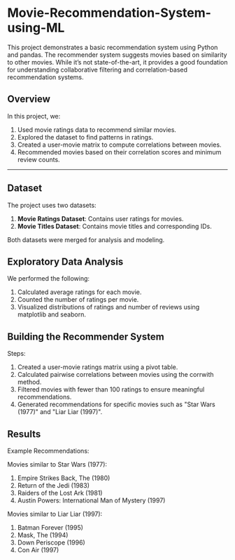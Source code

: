# Movie-Recommendation-System-using-ML

This project demonstrates a basic recommendation system using Python and pandas. The recommender system suggests movies based on similarity to other movies. While it’s not state-of-the-art, it provides a good foundation for understanding collaborative filtering and correlation-based recommendation systems.


## Overview  
In this project, we:  
1. Used movie ratings data to recommend similar movies.  
2. Explored the dataset to find patterns in ratings.  
3. Created a user-movie matrix to compute correlations between movies.  
4. Recommended movies based on their correlation scores and minimum review counts.

---

## Dataset  
The project uses two datasets:  
1. **Movie Ratings Dataset**: Contains user ratings for movies.  
2. **Movie Titles Dataset**: Contains movie titles and corresponding IDs.  

Both datasets were merged for analysis and modeling.


## Exploratory Data Analysis
We performed the following:

1. Calculated average ratings for each movie.
2. Counted the number of ratings per movie.
3. Visualized distributions of ratings and number of reviews using matplotlib and seaborn.

## Building the Recommender System
Steps:
1. Created a user-movie ratings matrix using a pivot table.
2. Calculated pairwise correlations between movies using the corrwith method.
3. Filtered movies with fewer than 100 ratings to ensure meaningful recommendations.
4. Generated recommendations for specific movies such as "Star Wars (1977)" and "Liar Liar (1997)".

## Results
Example Recommendations:

Movies similar to Star Wars (1977):

1. Empire Strikes Back, The (1980)
2. Return of the Jedi (1983)
3. Raiders of the Lost Ark (1981)
4. Austin Powers: International Man of Mystery (1997)

Movies similar to Liar Liar (1997):

1. Batman Forever (1995)
2. Mask, The (1994)
3. Down Periscope (1996)
4. Con Air (1997)
